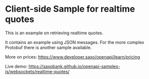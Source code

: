 # Client-side Sample for realtime quotes

This is an example on retrieving realtime quotes.

It contains an example using JSON messages. For the more complex Protobuf there is another sample available.

More on prices: https://www.developer.saxo/openapi/learn/pricing

Live demo: https://saxobank.github.io/openapi-samples-js/websockets/realtime-quotes/